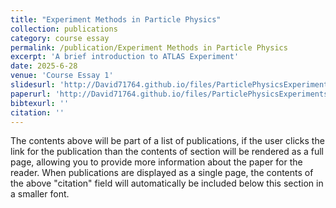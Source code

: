 ```yaml
---
title: "Experiment Methods in Particle Physics"
collection: publications
category: course essay
permalink: /publication/Experiment Methods in Particle Physics
excerpt: 'A brief introduction to ATLAS Experiment'
date: 2025-6-28
venue: 'Course Essay 1'
slidesurl: 'http://David71764.github.io/files/ParticlePhysicsExperiments.pdf'
paperurl: 'http://David71764.github.io/files/ParticlePhysicsExperiments.pdf'
bibtexurl: ''
citation: ''
---
```

The contents above will be part of a list of publications, if the user clicks the link for the publication than the contents of section will be rendered as a full page, allowing you to provide more information about the paper for the reader. When publications are displayed as a single page, the contents of the above "citation" field will automatically be included below this section in a smaller font.
